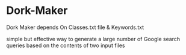 # Dork-Maker
Dork Maker depends On Classes.txt file & Keywords.txt

simple but effective way to generate a large number of Google search queries based on the contents of two input files
